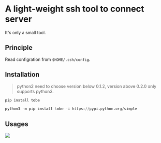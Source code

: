# A light-weight ssh tool to connect server

It's only a small tool.

## Principle
Read configration from `$HOME/.ssh/config`.

## Installation
> python2 need to choose version below 0.1.2, version above 0.2.0 only supports python3.

```python
pip install tobe
```

```python
python3 -m pip install tobe -i https://pypi.python.org/simple
```

## Usages
![](https://gitee.com/echohiyang/markdown-images/raw/master/kLYEjD.jpg)
